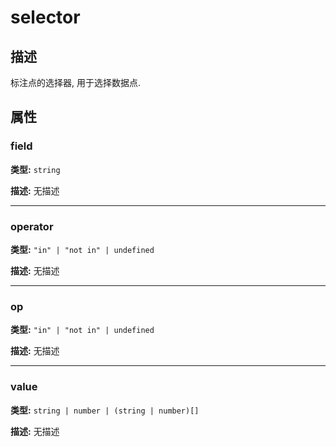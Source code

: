 # selector
## 描述
标注点的选择器, 用于选择数据点.


## 属性

### field

**类型:** `string`

**描述:**
无描述

---

### operator

**类型:** `"in" | "not in" | undefined`

**描述:**
无描述

---

### op

**类型:** `"in" | "not in" | undefined`

**描述:**
无描述

---

### value

**类型:** `string | number | (string | number)[]`

**描述:**
无描述